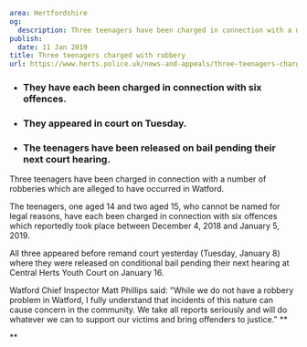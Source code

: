 ```yaml
area: Hertfordshire
og:
  description: Three teenagers have been charged in connection with a number of robberies which are alleged to have occurred in Watford.
publish:
  date: 11 Jan 2019
title: Three teenagers charged with robbery
url: https://www.herts.police.uk/news-and-appeals/three-teenagers-charged-with-robbery-2347c
```

* ### They have each been charged in connection with six offences.

 * ### They appeared in court on Tuesday.

 * ### The teenagers have been released on bail pending their next court hearing.

Three teenagers have been charged in connection with a number of robberies which are alleged to have occurred in Watford.

The teenagers, one aged 14 and two aged 15, who cannot be named for legal reasons, have each been charged in connection with six offences which reportedly took place between December 4, 2018 and January 5, 2019.

All three appeared before remand court yesterday (Tuesday, January 8) where they were released on conditional bail pending their next hearing at Central Herts Youth Court on January 16.

Watford Chief Inspector Matt Phillips said: "While we do not have a robbery problem in Watford, I fully understand that incidents of this nature can cause concern in the community. We take all reports seriously and will do whatever we can to support our victims and bring offenders to justice." **

**
